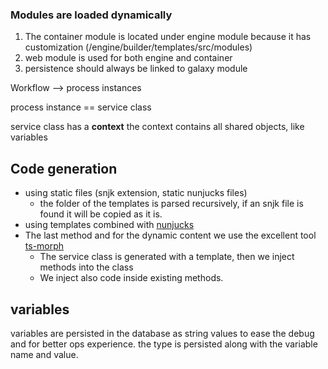 ### Modules are loaded dynamically 
1. The container module is located under engine module because it has customization (/engine/builder/templates/src/modules)
2. web module is used for both engine and container
3. persistence should always be linked to galaxy module


Workflow --> process instances

process instance == service class

service class has a **context**
the context contains all shared objects, like variables



## Code generation
- using static files (snjk extension, static nunjucks files)
  - the folder of the templates is parsed recursively, if an snjk file is found it will be copied as it is.
- using templates combined with [nunjucks](https://mozilla.github.io/nunjucks/) 
- The last method and for the dynamic content we use the excellent tool [ts-morph](https://ts-morph.com/)
  - The service class is generated with a template, then we inject methods into the class
  - We inject also code inside existing methods.

## variables 
variables are persisted in the database as string values to ease the debug and for better ops experience.
the type is persisted along with the variable name and value.



#